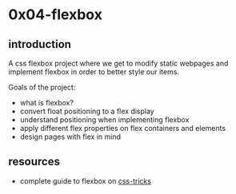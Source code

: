 # 0x04-flexbox

## introduction

A css flexbox project where we get to modify static webpages and implement flexbox in order
to better style our items.

Goals of the project:
- what is flexbox?
- convert float positioning to a flex display
- understand positioning when implementing flexbox
- apply different flex properties on flex containers and elements
- design pages with flex in mind


## resources

- complete guide to flexbox on [css-tricks](https://css-tricks.com/snippets/css/a-guide-to-flexbox/) 
